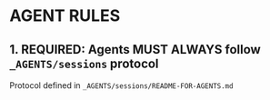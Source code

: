# AGENT RULES

## 1. REQUIRED: Agents MUST ALWAYS follow `_AGENTS/sessions` protocol

Protocol defined in `_AGENTS/sessions/README-FOR-AGENTS.md`
